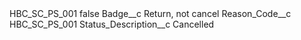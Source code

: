 <?xml version="1.0" encoding="UTF-8"?>
<CustomMetadata xmlns="http://soap.sforce.com/2006/04/metadata" xmlns:xsi="http://www.w3.org/2001/XMLSchema-instance" xmlns:xsd="http://www.w3.org/2001/XMLSchema">
    <label>HBC_SC_PS_001</label>
    <protected>false</protected>
    <values>
        <field>Badge__c</field>
        <value xsi:type="xsd:string">Return, not cancel</value>
    </values>
    <values>
        <field>Reason_Code__c</field>
        <value xsi:type="xsd:string">HBC_SC_PS_001</value>
    </values>
    <values>
        <field>Status_Description__c</field>
        <value xsi:type="xsd:string">Cancelled</value>
    </values>
</CustomMetadata>
